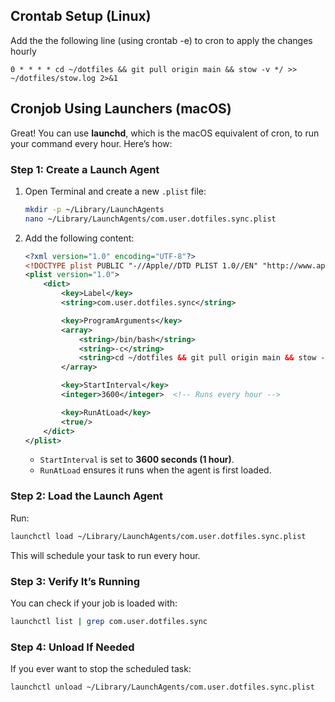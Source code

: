 ## Crontab Setup (Linux)
Add the the following line (using crontab -e) to cron to apply the changes hourly
```
0 * * * * cd ~/dotfiles && git pull origin main && stow -v */ >> ~/dotfiles/stow.log 2>&1

```

## Cronjob Using Launchers (macOS)
Great! You can use **launchd**, which is the macOS equivalent of cron, to run your command every hour. Here’s how:

### **Step 1: Create a Launch Agent**
1. Open Terminal and create a new `.plist` file:
   ```bash
   mkdir -p ~/Library/LaunchAgents
   nano ~/Library/LaunchAgents/com.user.dotfiles.sync.plist
   ```
2. Add the following content:
   ```xml
   <?xml version="1.0" encoding="UTF-8"?>
   <!DOCTYPE plist PUBLIC "-//Apple//DTD PLIST 1.0//EN" "http://www.apple.com/DTDs/PropertyList-1.0.dtd">
   <plist version="1.0">
       <dict>
           <key>Label</key>
           <string>com.user.dotfiles.sync</string>

           <key>ProgramArguments</key>
           <array>
               <string>/bin/bash</string>
               <string>-c</string>
               <string>cd ~/dotfiles && git pull origin main && stow -v * >> ~/dotfiles/stow.log 2>&1</string>
           </array>

           <key>StartInterval</key>
           <integer>3600</integer>  <!-- Runs every hour -->

           <key>RunAtLoad</key>
           <true/>
       </dict>
   </plist>
   ```
   - `StartInterval` is set to **3600 seconds (1 hour)**.
   - `RunAtLoad` ensures it runs when the agent is first loaded.

### **Step 2: Load the Launch Agent**
Run:
```bash
launchctl load ~/Library/LaunchAgents/com.user.dotfiles.sync.plist
```
This will schedule your task to run every hour.

### **Step 3: Verify It’s Running**
You can check if your job is loaded with:
```bash
launchctl list | grep com.user.dotfiles.sync
```

### **Step 4: Unload If Needed**
If you ever want to stop the scheduled task:
```bash
launchctl unload ~/Library/LaunchAgents/com.user.dotfiles.sync.plist
```
